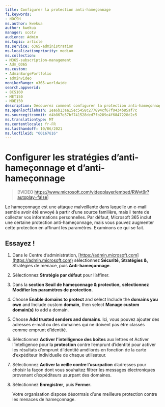 ```yaml
---
title: Configurer la protection anti-hameçonnage
f1.keywords:
- NOCSH
ms.author: kwekua
author: kwekua
manager: scotv
audience: Admin
ms.topic: article
ms.service: o365-administration
ms.localizationpriority: medium
ms.collection:
- M365-subscription-management
- Adm_O365
ms.custom:
- AdminSurgePortfolio
- adminvideo
monikerRange: o365-worldwide
search.appverid:
- BCS160
- MET150
- MOE150
description: Découvrez comment configurer la protection anti-hameçonnage.
ms.openlocfilehash: 2ea6b13aa15ec5458c277894cf67f0434b85af7c
ms.sourcegitcommit: d4b867e37bf741528ded7fb289e4f6847228d2c5
ms.translationtype: MT
ms.contentlocale: fr-FR
ms.lasthandoff: 10/06/2021
ms.locfileid: "60167816"
---
```

# <a name="set-up-anti-phishing"></a>Configurer les stratégies d’anti-hameçonnage et d’anti-hameçonnage

> [!VIDEO https://www.microsoft.com/videoplayer/embed/RWvt9r?autoplay=false]

Le hameçonnage est une attaque malveillante dans laquelle un e-mail semble avoir été envoyé à partir d’une source familière, mais il tente de collecter vos informations personnelles. Par défaut, Microsoft 365 inclut une certaine protection anti-hameçonnage, mais vous pouvez augmenter cette protection en affinant les paramètres. Examinons ce qui se fait.

## <a name="try-it"></a>Essayez !

1. Dans le Centre d’administration, [https://admin.microsoft.com](https://admin.microsoft.com) sélectionnez **Sécurité,** **Stratégies &,** Stratégies de menace, puis  **Anti-hameçonnage**.
1. Sélectionnez **Stratégie par défaut** pour l’affiner.
1. Dans la **section Seuil de hameçonnage & protection,** **sélectionnez Modifier les paramètres de protection.**
1. Choose **Enable domains to protect** and select Include the **domains you own** and Include custom **domain,** then select **Manage custom domain(s)** to add a domain.
1. Choose **Add trusted senders and domains**. Ici, vous pouvez ajouter des adresses e-mail ou des domaines qui ne doivent pas être classés comme emprunt d’identité.
1. Sélectionnez **Activer l’intelligence des boîtes** aux lettres et Activer l’intelligence pour la **protection** contre l’emprunt d’identité pour activer les résultats d’emprunt d’identité améliorés en fonction de la carte d’expéditeur individuelle de chaque utilisateur.
1. Sélectionnez **Activer la veille contre l’usurpation** d’adresses pour choisir la façon dont vous souhaitez filtrer les messages électroniques provenant d’expéditeurs usurpant des domaines.
1. Sélectionnez **Enregistrer**, puis **Fermer**.

    Votre organisation dispose désormais d’une meilleure protection contre les menaces de hameçonnage.
